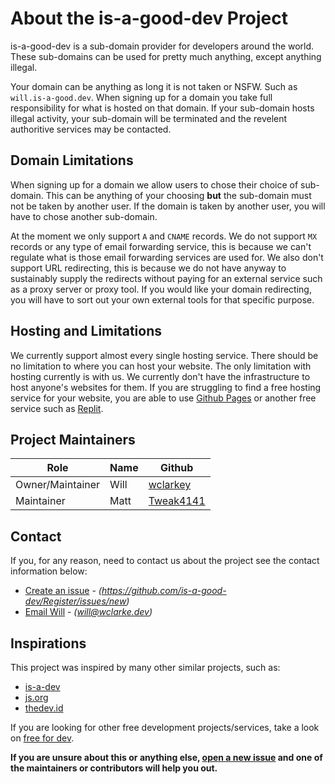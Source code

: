 # About the is-a-good-dev Project
is-a-good-dev is a sub-domain provider for developers around the world. These sub-domains can be used for pretty much anything, except anything illegal.

Your domain can be anything as long it is not taken or NSFW. Such as `will.is-a-good.dev`. 
When signing up for a domain you take full responsibility for what is hosted on that domain. If your sub-domain hosts illegal activity, your sub-domain will be terminated and the revelent authoritive services may be contacted. 

## Domain Limitations
When signing up for a domain we allow users to chose their choice of sub-domain. This can be anything of your choosing **but** the sub-domain must not be taken by another user. 
If the domain is taken by another user, you will have to chose another sub-domain. 

At the moment we only support `A` and `CNAME` records. We do not support `MX` records or any type of email forwarding service, this is because we can't regulate what is those email forwarding services are used for. 
We also don't support URL redirecting, this is because we do not have anyway to sustainably supply the redirects without paying for an external service such as a proxy server or proxy tool.
If you would like your domain redirecting, you will have to sort out your own external tools for that specific purpose. 

## Hosting and Limitations
We currently support almost every single hosting service. There should be no limitation to where you can host your website. 
The only limitation with hosting currently is with us. We currently don't have the infrastructure to host anyone's websites for them. If you are struggling to
find a free hosting service for your website, you are able to use [Github Pages](https://docs.github.com/en/pages/getting-started-with-github-pages/about-github-pages)
or another free service such as [Replit](https://replit.com).

 ## Project Maintainers
| **Role**             | **Name** | **Github**                                    |
|------------------|------|-------------------------------------------|
| Owner/Maintainer | Will | [wclarkey](https://github.com/wclarkey)   |
| Maintainer       | Matt | [Tweak4141](https://github.com/Tweak4141) |

## Contact
If you, for any reason, need to contact us about the project see the contact information below:
- [Create an issue](https://github.com/is-a-good-dev/Register/issues/new) - *(https://github.com/is-a-good-dev/Register/issues/new)*
- [Email Will](mailto:will@wclarke.dev) - *(will@wclarke.dev)*
 
## Inspirations
This project was inspired by many other similar projects, such as:
- [is-a-dev](https://github.com/is-a-dev/register)
- [js.org](https://github.com/js-org/js.org/)
- [thedev.id](https://github.com/fransallen/thedev.id)

If you are looking for other free development projects/services, take a look on [free for dev](https://free-for.dev/#/).

**If you are unsure about this or anything else, [open a new issue](https://github.com/is-a-good-dev/Register/issues/new) and one of the maintainers or contributors will help you out.**
